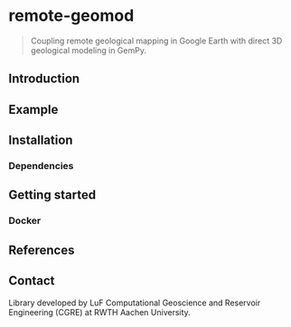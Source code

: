 # remote-geomod

> Coupling remote geological mapping in Google Earth with direct 3D geological modeling 
in GemPy.

## Introduction

## Example

## Installation

### Dependencies

## Getting started

### Docker

## References

## Contact

Library developed by LuF Computational Geoscience and Reservoir Engineering (CGRE) at RWTH Aachen University.
